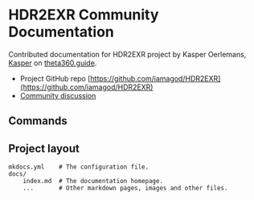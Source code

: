 # HDR2EXR Community Documentation

Contributed documentation for HDR2EXR project by 
Kasper Oerlemans, [Kasper](https://community.theta360.guide/u/Kasper) on 
[theta360.guide](https://community.theta360.guide/).

* Project GitHub repo [https://github.com/iamagod/HDR2EXR](https://github.com/iamagod/HDR2EXR)
* [Community discussion](https://community.theta360.guide/t/hdr-plugin-to-automatically-create-exr-file-for-vfx-use/4132?u=codetricity)



## Commands


## Project layout

    mkdocs.yml    # The configuration file.
    docs/
        index.md  # The documentation homepage.
        ...       # Other markdown pages, images and other files.
